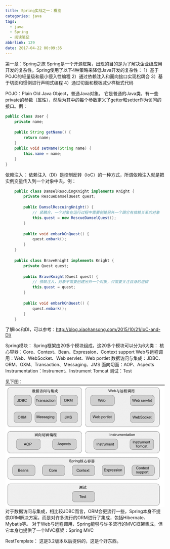```yaml
---
title: Spring实战之一：概览
categories: java
tags:
  - java
  - Spring
  - 阅读笔记
abbrlink: 129
date: 2017-04-22 00:09:35
---
```

第一章：Spring之旅
Spring是一个开源框架，出现的目的是为了解决企业级应用开发的复杂性。Spring使用了以下4种策略来降低Java开发的复杂性：
1）基于POJO的轻量级和最小侵入性编程
2）通过依赖注入和面向接口实现松耦合
3）基于切面和惯例进行声明式编程
4）通过切面和模板减少样板式代码

<!-- more -->

POJO：Plain Old Java Object，普通Java对象。
它是普通的Java类，有一些private的参数（属性），然后为其中的每个参数定义了getter和setter作为访问的接口。例：

```java
public class User {
    private name;

    public String getName() {
        return name;
    }
    public void setName(String name) {
        this.name = name;
    }
}
```

依赖注入：
依赖注入（DI）是控制反转（IoC）的一种方式，所谓依赖注入就是把实例变量传入到一个对象中去。例：
```java
    public class DamselRescuingKnight implements Knight {
        private RescueDamselQuest quest;
        
        public DamselRescuingKnight() {
            // 紧耦合，一个对象在运行过程中需要创建另外一个跟它有依赖关系的对象
            this.quest = new RescueDamselQuest();
        }
    
        public void embarkOnQuest() {
            quest.embark();
        }
    }
    
    public class BraveKnight implements Knight {
        private Quest quest;
        
        public BraveKnight(Quest quest) {
            // 依赖注入，对象不需要创建另外一个对象，只需要关注自身的逻辑
            this.quest = quest;   
        }
        
        public void embarkOnQuest() {
            quest.embark();
        }
    }
```
了解Ioc和DI，可以参考：http://blog.xiaohansong.com/2015/10/21/IoC-and-DI/

Spring模块：
Spring框架由20多个模块组成，这20多个模块可以分为6大类：
核心容器：Core、Context、Bean、Expression、Context support
Web与远程调用：Web、WebSocket、Web servlet、Web portlet
数据访问与集成：JDBC、ORM、OXM、Transaction、Messaging、JMS
面向切面：AOP、Aspects
Instrumentation：Instrument、Instrument Tomcat
测试：Test

见下图：![modules](/images/SpringModules.png)
对于数据访问与集成，相比较JDBC而言，ORM会更流行一些，Spring本身不提供ORM解决方案，而是对许多流行的ORM进行了集成，包括Hibernate、Mybatis等。
对于Web与远程调用，Spring能够与许多流行的MVC框架集成，但它本身也提供了一个MVC框架：Spring MVC

RestTemplate：
这是3.2版本以后提供的，这是个好东西。
